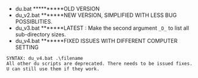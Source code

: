 - du.bat **********OLD VERSION</br>
- du_v2.bat *******NEW VERSION, SIMPLIFIED WITH LESS BUG POSSIBLITIES.</br>
- du_v3.bat *******LATEST : Make the second argument ```_D_``` to list all sub-directory sizes.    
- du_v4.bat *******FIXED ISSUES WITH DIFFERENT COMPUTER SETTING  </b>   

```
SYNTAX: du_v4.bat .\filename
All other du scripts are deprecated. There needs to be issued fixes.
U can still use them if they work.
```

